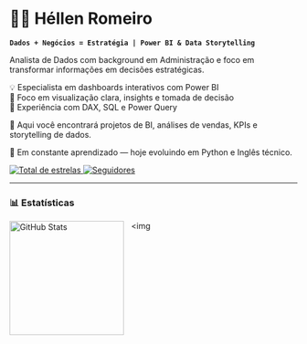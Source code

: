 # 👩‍💻 Héllen Romeiro

**`Dados + Negócios = Estratégia | Power BI & Data Storytelling `**


Analista de Dados com background em Administração e foco em transformar informações em decisões estratégicas.  

💡 Especialista em dashboards interativos com Power BI  
🔎 Foco em visualização clara, insights e tomada de decisão  
🧩 Experiência com DAX, SQL e Power Query  

📁 Aqui você encontrará projetos de BI, análises de vendas, KPIs e storytelling de dados.  

🚀 Em constante aprendizado — hoje evoluindo em Python e Inglês técnico. 

<p align="left">
  <a href="https://github.com/hellenmendes10?tab=repositories&sort=stargazers">
        <img 
            alt="Total de estrelas" 
            title="Total de estrelas GitHub" 
            src="https://custom-icon-badges.demolab.com/github/stars/hellenmendes10?color=55960c&style=for-the-badge&labelColor=488207&logo=star&label=estrelas"
        />
    </a>
    <a href="https://github.com/hellenmendes10?tab=followers">
        <img 
            alt="Seguidores" 
            title="Me siga no GitHub" 
            src="https://custom-icon-badges.demolab.com/github/followers/hellenmendes?color=236ad3&labelColor=1155ba&style=for-the-badge&logo=github&label=Seguidores&logoColor=white"
        />
    </a>
</p>

---

### 📊 Estatísticas

<p>
  <img 
    align="left" 
    alt="GitHub Stats" 
    height="200" 
    style="padding-right: 10px;" 
    src="https://github-readme-stats.vercel.app/api?username=hellenmendes10&show_icons=true&theme=tokyonight&include_all_commits=true&locale=pt-br" 
  />

<img 

</p>
